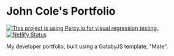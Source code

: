 # John Cole's Portfolio

[![This project is using Percy.io for visual regression testing.](https://percy.io/static/images/percy-badge.svg)](https://percy.io/5e60f0ff/john-cole-portfolio)
[![Netlify Status](https://api.netlify.com/api/v1/badges/98e799bf-8e5d-4355-8e39-074a1be52635/deploy-status)](https://app.netlify.com/sites/john-cole-portfolio/deploys)

My developer portfolio, built using a GatsbyJS template, "Mate".
